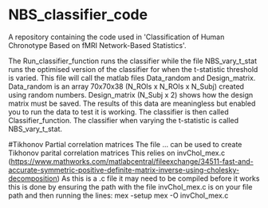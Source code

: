 # NBS_classifier_code
A repository containing the code used in 'Classification of Human Chronotype Based on fMRI Network-Based Statistics'.

The Run_classifier_function runs the classifier while the file NBS_vary_t_stat runs the optimised version of the classifier for when the t-statistic threshold is varied. This file will call the matlab files Data_random and Design_matrix. Data_random is an array 70x70x38 (N_ROIs x N_ROIs x N_Subj) created using random numbers.  Design_matrix (N_Subj x 2) shows how the design matrix must be saved. The results of this data are meaningless but enabled you to run the data to test it is working.
The classifier is then called Classifier_function.
The classifier when varying the t-statistic is called NBS_vary_t_stat.

#Tikhonov Partial correlation matrices
The file ... can be used to create Tikhonov parital correlation matrices
This relies on invChol_mex.c (https://www.mathworks.com/matlabcentral/fileexchange/34511-fast-and-accurate-symmetric-positive-definite-matrix-inverse-using-cholesky-decomposition)
As this is a .c file it may need to be compiled before it works this is done by ensuring the path with the file invChol_mex.c is on your file path and then running the lines:
mex -setup
mex -O invChol_mex.c
